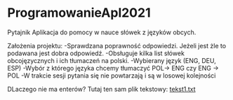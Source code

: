 # ProgramowanieApl2021
Pytajnik
Aplikacja do pomocy w nauce słówek z języków obcych.

Założenia projektu:
-Sprawdzana poprawność odpowiedzi. Jeżeli jest żle to podawana jest dobra odpowiedź.
-Obsługuje kilka list słówek obcojęzycznych i ich tłumaczeń na polski.
-Wybierany język (ENG, DEU, ESP)
-Wybór z którego języka chcemy tłumaczyć POL-> ENG czy ENG -> POL
-W trakcie sesji pytania się nie powtarzają i są w losowej kolejności

DLaczego nie ma enterów? Tutaj ten sam plik tekstowy:
[tekst1.txt](https://github.com/werit2/ProgramowanieApl2021/files/7396036/tekst1.txt)
